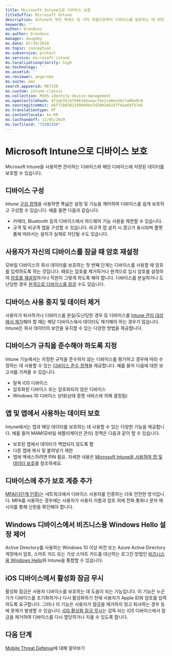 ```yaml
---
title: Microsoft Intune으로 디바이스 보호
titleSuffix: Microsoft Intune
description: Intune이 무단 액세스 및 기타 위협으로부터 디바이스를 보호하는 데 어떤 도움을 줄 수 있는지 알아봅니다.
keywords: ''
author: brenduns
ms.author: brenduns
manager: dougeby
ms.date: 07/19/2018
ms.topic: conceptual
ms.subservice: protect
ms.service: microsoft-intune
ms.localizationpriority: high
ms.technology: ''
ms.assetid: ''
ms.reviewer: angerobe
ms.suite: ems
search.appverid: MET150
ms.custom: intune-classic
ms.collection: M365-identity-device-management
ms.openlocfilehash: 471eb35cb7b96166aaacfbe1ce0ee36cfa06e9c0
ms.sourcegitcommit: ebf72b038219904d6e7d20024b107f4aa68f57e6
ms.translationtype: HT
ms.contentlocale: ko-KR
ms.lasthandoff: 12/05/2019
ms.locfileid: "72502359"
---
```

# <a name="protect-devices-with-microsoft-intune"></a>Microsoft Intune으로 디바이스 보호

Microsoft Intune을 사용하면 관리하는 디바이스와 해당 디바이스에 저장된 데이터를 보호할 수 있습니다.

## <a name="device-configuration"></a>디바이스 구성
Intune [구성 정책](../configuration/device-profiles.md)을 사용하면 폭넓은 설정 및 기능을 제어하여 디바이스를 쉽게 보호하고 구성할 수 있습니다. 예를 들면 다음과 같습니다.

- 카메라, Bluetooth 등의 디바이스에서 하드웨어 기능 사용을 제한할 수 있습니다.
- 규격 및 비규격 앱을 구성할 수 있습니다. 비규격 앱 설치 시 경고가 표시되며 플랫폼에 따라서는 설치가 실제로 차단될 수도 있습니다.

## <a name="reset-passcodes-when-users-are-locked-out-of-their-devices"></a>사용자가 자신의 디바이스를 잠글 때 암호 재설정
모바일 디바이스의 회사 데이터를 보호하는 첫 번째 단계는 디바이스를 사용할 때 암호를 입력하도록 하는 것입니다. 때로는 암호를 제거하거나 원격으로 임시 암호를 설정하여 [암호를 재설정](../remote-actions/device-passcode-reset.md)하거나 직원이 그렇게 하도록 해야 합니다. 디바이스를 분실하거나 도난당한 경우 [원격으로 디바이스를 잠글](../remote-actions/device-remote-lock.md) 수도 있습니다.

## <a name="retire-devices-and-remove-data"></a>디바이스 사용 중지 및 데이터 제거
사용자가 퇴사하거나 디바이스를 분실/도난당한 경우 등 디바이스를 [Intune 관리 대상에서 제거](../remote-actions/devices-wipe.md)해야 할 때는 해당 디바이스에서 데이터도 제거해야 하는 경우가 많습니다. Intune은 회사 데이터의 보안을 유지할 수 있는 다양한 방법을 제공합니다.

## <a name="require-devices-to-be-compliant"></a>디바이스가 규칙을 준수해야 하도록 지정
Intune 기능에서는 지정한 규칙을 준수하지 않는 디바이스를 평가하고 경우에 따라 수정하는 데 사용할 수 있는 [디바이스 준수 정책](device-compliance-get-started.md)을 제공합니다. 예를 들어 다음에 대한 보고서를 가져올 수 있습니다.
- 탈옥 iOS 디바이스
- 암호화된 디바이스 또는 암호화되지 않은 디바이스
- Windows 10 디바이스 상태(상태 증명 서비스에 의해 결정됨)

## <a name="protect-apps-and-the-data-they-use"></a>앱 및 앱에서 사용하는 데이터 보호
Intune에서는 앱과 해당 데이터를 보호하는 데 사용할 수 있는 다양한 기능을 제공합니다. 예를 들어 MAM(모바일 애플리케이션 관리) 정책은 다음과 같이 할 수 있습니다.
- 보호된 앱에서 데이터가 백업되지 않도록 함
- 다른 앱에 복사 및 붙여넣기 제한
- 앱에 액세스하려면 PIN 필요. 자세한 내용은 [Microsoft Intune을 사용하여 앱 및 데이터 보호](../apps/app-protection-policy.md)를 참조하세요.

## <a name="add-an-additional-layer-of-protection-to-devices"></a>디바이스에 추가 보호 계층 추가
[MFA(다단계 인증)](../enrollment/multi-factor-authentication.md)는 네트워크에서 디바이스 사용자를 인증하는 더욱 안전한 방식입니다.  MFA를 사용하는 경우에는 사용자가 사용자 이름과 암호 외에 전화 통화나 문자 메시지를 통해 신원을 확인해야 합니다.

## <a name="control-windows-hello-for-business-settings-on-windows-devices"></a>Windows 디바이스에서 비즈니스용 Windows Hello 설정 제어
Active Directory를 사용하는 Windows 10 이상 버전 또는 Azure Active Directory 계정에서 암호, 스마트 카드 또는 가상 스마트 카드를 대신하는 로그인 방법인 [비즈니스용 Windows Hello](windows-hello.md)와 Intune을 통합할 수 있습니다.

## <a name="bypass-activation-lock-on-ios-devices"></a>iOS 디바이스에서 활성화 잠금 무시
활성화 잠금은 사용자 디바이스를 보호하는 데 도움이 되는 기능입니다. 이 기능은 누군가가 디바이스를 초기화하거나 다시 활성화하기 전에 사용자가 Apple ID와 암호를 입력하도록 요구합니다. 그러나 이 기능은 사용자가 잠금을 제거하지 않고 퇴사하는 경우 등에 문제가 발생할 수 있습니다. [iOS 활성화 잠금 무시](../remote-actions/device-activation-lock-bypass.md)는 감독 되는 iOS 디바이스에서 잠금을 제거하여 디바이스를 다시 할당하거나 지울 수 있도록 합니다.

## <a name="next-steps"></a>다음 단계

[Mobile Threat Defense](mobile-threat-defense.md)에 대해 알아보기
